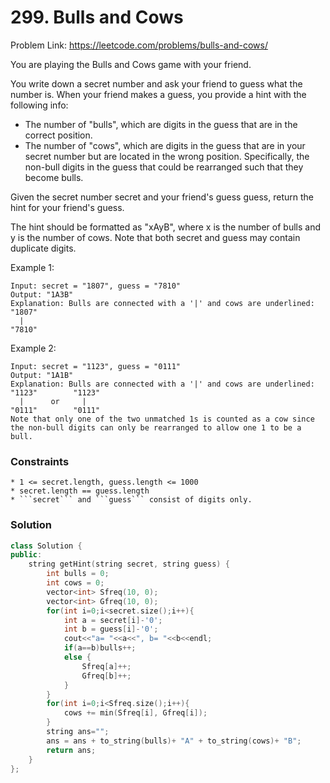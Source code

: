 # 299. Bulls and Cows

Problem Link: https://leetcode.com/problems/bulls-and-cows/


You are playing the Bulls and Cows game with your friend.

You write down a secret number and ask your friend to guess what the number is. When your friend makes a guess, you provide a hint with the following info:

* The number of "bulls", which are digits in the guess that are in the correct position.
* The number of "cows", which are digits in the guess that are in your secret number but are located in the wrong position. Specifically, the non-bull digits in the guess that could be rearranged such that they become bulls.

Given the secret number secret and your friend's guess guess, return the hint for your friend's guess.

The hint should be formatted as "xAyB", where x is the number of bulls and y is the number of cows. Note that both secret and guess may contain duplicate digits.

Example 1:
```
Input: secret = "1807", guess = "7810"
Output: "1A3B"
Explanation: Bulls are connected with a '|' and cows are underlined:
"1807"
  |
"7810"
```

Example 2:
```
Input: secret = "1123", guess = "0111"
Output: "1A1B"
Explanation: Bulls are connected with a '|' and cows are underlined:
"1123"        "1123"
  |      or     |
"0111"        "0111"
Note that only one of the two unmatched 1s is counted as a cow since the non-bull digits can only be rearranged to allow one 1 to be a bull.
```

### Constraints
```
* 1 <= secret.length, guess.length <= 1000
* secret.length == guess.length
* ```secret``` and ```guess``` consist of digits only.
```

### Solution
```cpp
class Solution {
public:
    string getHint(string secret, string guess) {
        int bulls = 0;
        int cows = 0;
        vector<int> Sfreq(10, 0);
        vector<int> Gfreq(10, 0);
        for(int i=0;i<secret.size();i++){
            int a = secret[i]-'0';
            int b = guess[i]-'0';
            cout<<"a= "<<a<<", b= "<<b<<endl;
            if(a==b)bulls++;
            else {
                Sfreq[a]++;
                Gfreq[b]++;
            }
        }
        for(int i=0;i<Sfreq.size();i++){
            cows += min(Sfreq[i], Gfreq[i]);
        }
        string ans="";
        ans = ans + to_string(bulls)+ "A" + to_string(cows)+ "B";
        return ans;
    }
};
```


